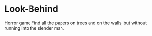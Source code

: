 # Look-Behind
Horror game
Find all the papers on trees and on the walls, but without running into the slender man.
